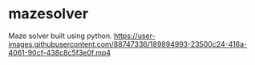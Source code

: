 # mazesolver
Maze solver built using python.
https://user-images.githubusercontent.com/88747336/189894993-23500c24-416a-4061-90cf-438c8c5f3e0f.mp4
